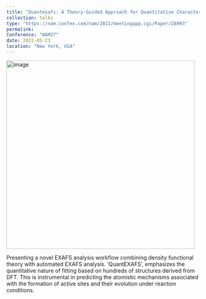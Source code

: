 ```yaml
---
title: "Quantexafs: A Theory-Guided Approach for Quantitative Characterization of Atomically Dispersed Catalysts"
collection: talks
type: "https://nam.confex.com/nam/2022/meetingapp.cgi/Paper/28993"
permalink: 
Conference: "NAM27"
date: 2022-05-23
location: "New York, USA"
---
```

<img width="491" alt="image" src="https://github.com/Rachita028/Rachita028.github.io/assets/58958731/4973f1a4-afd4-43d6-9402-5150779c1486">


Presenting a novel EXAFS analysis workflow combining density functional theory with automated EXAFS analysis. ‘QuantEXAFS’, emphasizes the quantitative nature of fitting based on hundreds of structures derived from DFT. This is instrumental in predicting the atomistic mechanisms associated with the formation of active sites and their evolution under reaction conditions.

